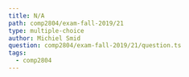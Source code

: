 ```yaml
---
title: N/A
path: comp2804/exam-fall-2019/21
type: multiple-choice
author: Michiel Smid
question: comp2804/exam-fall-2019/21/question.ts
tags:
  - comp2804
---
```


